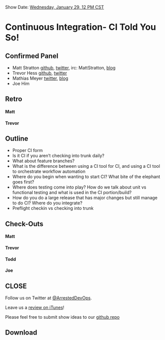 Show Date: [Wednesday, January 29, 12 PM CST](http://www.timeanddate.com/worldclock/fixedtime.html?msg=ArrestedDevOps+-+CI+Told+You%21&iso=20140129T12&p1=64&ah=1)

Continuous Integration- CI Told You So!
=====

Confirmed Panel
-----

* Matt Stratton [github](http://github.com/mattstratton), [twitter](https://twitter.com/mattstratton), irc: MattStratton, [blog](http://www.mattstratton.com/)
* Trevor Hess [github](https://github.com/trevorghess), [twitter](http://twitter.com/trevorghess)
* Mathias Meyer [twitter](https://twitter.com/roidrage), [blog](http://www.paperplanes.de/)
* Joe Him

Retro
-----------------

#### Matt

#### Trevor

Outline
-----------------

* Proper CI form
* Is it CI if you aren’t checking into trunk daily?
* What about feature branches?
* What is the difference between using a CI tool for CI, and using a CI tool to orchestrate workflow automation
* Where do you begin when wanting to start CI? What bite of the elephant goes first?
* Where does testing come into play? How do we talk about unit vs functional testing and what is used in the CI portion/build?
* How do you do a large release that has major changes but still manage to do CI? Where do you integrate?
* Preflight checkin vs checking into trunk



Check-Outs
-----

#### Matt  

#### Trevor  

#### Todd

#### Joe



CLOSE
-----

Follow us on Twitter at [@ArrestedDevOps](http://twitter.com/arresteddevops).

Leave us a [review on iTunes](https://itunes.apple.com/us/podcast/arrested-devops/id773888088?mt=2&uo=4&at=11lsCi)!

Please feel free to submit show ideas to our [github repo](https://github.com/arresteddevops/podcast)



Download
--------
